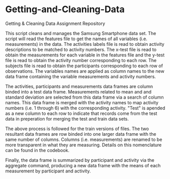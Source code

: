 # Getting-and-Cleaning-Data
Getting &amp; Cleaning Data Assignment Repository

This script cleans and manages the Samsung Smartphone data set.  The script will read the features file to get the names of all variables
(i.e. measurements) in the data.  The activities labels file is read to obtain activity descriptions to be matched to activity numbers.
The x-test file is read to obtain the measurements for each variable in the features file and the y-test file is read to obtain the 
activity number corresponding to each row.  The subjects file is read to obtain the participants corresponding to each row of 
observations.  The variables names are applied as column names to the new data frame containing the variable measurements and activity 
numbers.

The activities, participants and measurements data frames are column binded into a test data frame.  Measurements related to mean and 
and standard deviation are selected from this data frame via a search of column names.  This data frame is merged with the activity names
to map activity numbers (i.e. 1 through 6) with the corresponding activity.  "Test" is apended as a new column to each row to indicate
that records come from the test data in preperation for merging the test and train data sets.

The above process is followed for the train versions of files.  The two resultant data frames are row binded into one larger data frame 
with the same number of columns. Columns (i.e. measurements) are renamed to be more transparent in what they are measuring.  Details on 
this nomenclature can be found in the codebook. 

Finally, the data frame is summarized by participant and activity via the aggregate command, producing a new data frame with the means 
of each measurement by participant and activity.
